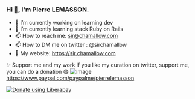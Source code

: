 ### Hi 👋, I'm Pierre LEMASSON.

- 🔭 I’m currently working on learning dev
- 🌱 I’m currently learning stack Ruby on Rails
- 📫 How to reach me: sir@chamallow.com
- 📫 How to DM me on twitter : @sirchamallow
- 🔗 My website: https://sir.chamallow.com

✨ Support me and my work
If you like my curation on twitter, support me, you can do a donation 😄
![image](https://user-images.githubusercontent.com/16926444/140773062-c8fa9e0a-ba40-4efa-aea4-4e00f4e7c2bd.png)
https://www.paypal.com/paypalme/pierrelemasson
<script src="https://liberapay.com/sirchamallow/widgets/button.js"></script>
<noscript><a href="https://liberapay.com/sirchamallow/donate"><img alt="Donate using Liberapay" src="https://liberapay.com/assets/widgets/donate.svg"></a></noscript>


<!--
**sirchamallow/sirchamallow** is a ✨ _special_ ✨ repository because its `README.md` (this file) appears on your GitHub profile.
